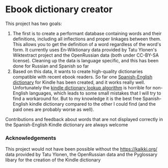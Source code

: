 # Ebook dictionary creator

This project has two goals:
1. The first is to create a performant database containing words and their definitions, including all inflections and proper linkages between them. This allows you to get the definition of a word regardless of the word's form. It currently uses En-Wiktionary data provided by Tatu Ylonen's Wiktextract project and the OpenRussian data (both under CC-BY-SA license). Cleaning up the data is language specific, and this has been done for Russian and Spanish so far
2. Based on this data, it wants to create high-quality dictionaries compatible with recent ebook readers. So far one [Spanish-English dictionary](spanish_dict.mobi/OEBPS/content.mobi) for Kindle has been created, and it works really well. Unfortunately the [kindle dictionary lookup algorithm](docs/stupid_kindle_algorithm.md) is horrible for non-English languages, which leads to some small mistakes that I will try to find a workaround for. But to my knowledge it is the best free Spanish-English kindle dictionary compared to the other I could find (and the paid ones are probably worse as well).

Contributions and feedback about words that are not displayed correctly in the Spanish-English Kindle dictionary are always welcome

### Acknowledgements
This project would not have been possible without the https://kaikki.org/ data provided by Tatu Ylonen, the OpenRussian data and the Pyglossary libary for the creation of the Kindle dictionary